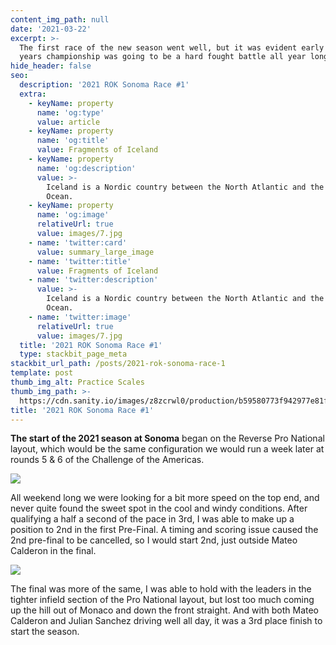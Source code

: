 ```yaml
---
content_img_path: null
date: '2021-03-22'
excerpt: >-
  The first race of the new season went well, but it was evident early that this
  years championship was going to be a hard fought battle all year long.
hide_header: false
seo:
  description: '2021 ROK Sonoma Race #1'
  extra:
    - keyName: property
      name: 'og:type'
      value: article
    - keyName: property
      name: 'og:title'
      value: Fragments of Iceland
    - keyName: property
      name: 'og:description'
      value: >-
        Iceland is a Nordic country between the North Atlantic and the Arctic
        Ocean.
    - keyName: property
      name: 'og:image'
      relativeUrl: true
      value: images/7.jpg
    - name: 'twitter:card'
      value: summary_large_image
    - name: 'twitter:title'
      value: Fragments of Iceland
    - name: 'twitter:description'
      value: >-
        Iceland is a Nordic country between the North Atlantic and the Arctic
        Ocean.
    - name: 'twitter:image'
      relativeUrl: true
      value: images/7.jpg
  title: '2021 ROK Sonoma Race #1'
  type: stackbit_page_meta
stackbit_url_path: /posts/2021-rok-sonoma-race-1
template: post
thumb_img_alt: Practice Scales
thumb_img_path: >-
  https://cdn.sanity.io/images/z8zcrwl0/production/b59580773f942977e81f3712aeabcd4717b4920d-5472x3648.jpg
title: '2021 ROK Sonoma Race #1'
---
```

**The start of the 2021 season at Sonoma** began on the Reverse Pro National layout, which would be the same configuration we would run a week later at rounds 5 & 6 of the Challenge of the Americas.  

![](https://cdn.sanity.io/images/z8zcrwl0/production/9112fb960b7ce1c1bc332066d2c3a48741a1a891-5472x3648.jpg)

All weekend long we were looking for a bit more speed on the top end, and never quite found the sweet spot in the cool and windy conditions.  After qualifying a half a second of the pace in 3rd, I was able to make up a position to 2nd in the first Pre-Final.  A timing and scoring issue caused the 2nd pre-final to be cancelled, so I would start 2nd, just outside Mateo Calderon in the final.

![](https://cdn.sanity.io/images/z8zcrwl0/production/3a0ec2d193a9af809af01f30ae0080e669ed27c9-5472x3648.jpg)

The final was more of the same, I was able to hold with the leaders in the tighter infield section of the Pro National layout, but lost too much coming up the hill out of Monaco and down the front straight.  And with both Mateo Calderon and Julian Sanchez driving well all day, it was a 3rd place finish to start the season.
